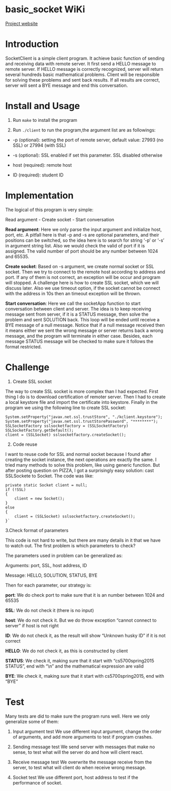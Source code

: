 # basic_socket WiKi
[Project website](http://david.choffnes.com/classes/cs4700sp15/project1.php)

Introduction
============
SocketClient is a simple client program. It achieve basic function of sending and receiving data with remote server. It first send a HELLO message to remote server. If HELLO message is correctly recognized, server will return several hundreds basic mathematical problems.  Client will be responsible for solving these problems and sent back results. If all results are correct, server will sent a BYE message and end this conversation.

Install and Usage
=================
1. Run `make` to install the program

2. Run `./client`  to run the program,the argument list are as followings: 

* -p (optional): setting the port of remote server, default value: 27993 (no SSL) or 27994 (with SSL) 

* -s (optional): SSL enabled if set this parameter. SSL disabled otherwise

* host (required): remote host

* ID (required): student ID

Implementation
==============
The logical of this program is very simple:

Read argument - Create socket - Start conversation

<strong>Read argument</strong>: Here we only parse the input argument and initialize host, port, etc.  A pitfall here is that -p and -s are optional parameters, and their positions can be switched, so the idea here is to search for string ‘-p’ or ‘-s’ in argument string list. Also we would check the valid of port if it is assigned. The valid number of port should be any number between 1024 and 65535.

<strong>Create socket</strong>: Based on -s argument, we create normal socket or SSL socket. Then we try to connect to the remote host according to address and port. If any of them is not correct, an exception will be occur and program will stopped. A challenge here is how to create SSL socket, which we will discuss later. Also we use timeout option, if the socket cannot be connect with the address in 10s then an timeout exception will be thrown.

<strong>Start conversation</strong>: Here we call the socketApp function to start conversation between client and server. The idea is to keep receiving message sent from server, if it is a STATUS message, then solve the problem and sent SOLUTION back. This loop will be ended until receive a BYE message of a null message. Notice that if a null message received then it means either we sent the wrong message or server returns back a wrong message, and the program will terminate in either case. Besides, each message STATUS message will be checked to make sure it follows the format restricted. 

Challenge
=========
1. Create SSL socket 

The way to create SSL socket is more complex than I had expected. First thing I do is to download certification of remoter server. Then I had to create a local keystore file and import the certificate into keystore. Finally in the program we using the following line to create SSL socket:

	System.setProperty("javax.net.ssl.trustStore", "./kclient.keystore");
	System.setProperty("javax.net.ssl.trustStorePassword", "********");
	SSLSocketFactory sslsocketfactory = (SSLSocketFactory) SSLSocketFactory.getDefault();
	client = (SSLSocket) sslsocketfactory.createSocket();

2. Code reuse

I want to reuse code for SSL and normal socket because I found after creating the socket instance, the next operations are exactly the same. I tried many methods to solve this problem, like using generic function. But after posting question on PIZZA, I got a surprisingly easy solution: cast SSLSockete to Socket. The code was like:

	private static Socket client = null;
	if (!SSL)
	{
		client = new Socket();
	}
	else 	
	{
		client = (SSLSocket) sslsocketfactory.createSocket();
	}`

3.Check format of parameters

This code is not hard to write, but there are many details in it that we have to watch out. The first problem is which parameters to check? 

The parameters used in problem can be generalized as: 

Arguments: port, SSL, host address, ID

Message: HELLO, SOLUTION, STATUS, BYE

Then for each parameter, our strategy is:

<strong>port</strong>: We do check port to make sure that it is an number between 1024 and 65535

<strong>SSL</strong>: We do not check it (there is no input)

<strong>host</strong>: We do not check it. But we do throw exception “cannot connect to server” if host is not right

<strong>ID</strong>: We do not check it, as the result will show “Unknown husky ID” if it is not correct

<strong>HELLO</strong>: We do not check it, as this is constructed by client

<strong>STATUS</strong>: We check it, making sure that it start with “cs5700spring2015 STATUS”, end with “\n” and the mathematical expression are valid

<strong>BYE</strong>: We check it, making sure that it start with cs5700spring2015, end with “BYE”

Test
====
Many tests are did to make sure the program runs well. Here we only generalize some of them:

1. Input argument test
We use different input argument, change the order of arguments, and add more arguments to test if program crashes.

2. Sending message test
We send server with messages that make no sense, to test what will the server do and how will client react.

3. Receive message test
We overwrite the message receive from the server, to test what will client do when receive wrong message.

4. Socket test
We use different port, host address to test if the performance of socket. 







